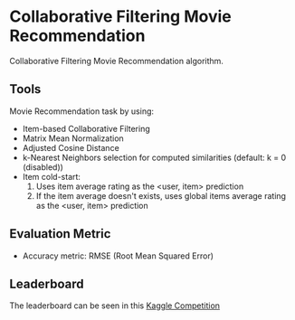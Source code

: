 # Collaborative Filtering Movie Recommendation

Collaborative Filtering Movie Recommendation algorithm.

## Tools

Movie Recommendation task by using:

- Item-based Collaborative Filtering
- Matrix Mean Normalization
- Adjusted Cosine Distance
- k-Nearest Neighbors selection for computed similarities (default: k = 0 (disabled))
- Item cold-start:
  1. Uses item average rating as the <user, item> prediction
  2. If the item average doesn't exists, uses global items average rating as the <user, item> prediction
  
## Evaluation Metric
  
- Accuracy metric: RMSE (Root Mean Squared Error)

## Leaderboard

The leaderboard can be seen in this [Kaggle Competition](https://www.kaggle.com/c/recsys-20191-cfmr/leaderboard)
